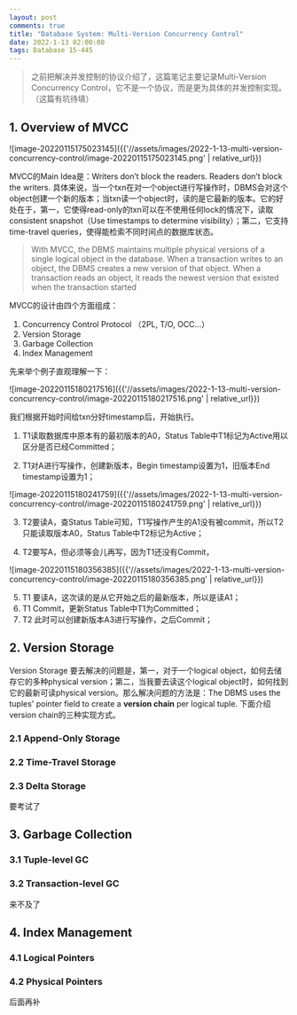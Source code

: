 ```yaml
---
layout: post
comments: true
title: "Database System: Multi-Version Concurrency Control"
date: 2022-1-13 02:00:00
tags: Database 15-445
---
```


> 之前把解决并发控制的协议介绍了，这篇笔记主要记录Multi-Version Concurrency Control，它不是一个协议，而是更为具体的并发控制实现。（这篇有坑待填）

<!--more-->



## 1. Overview of MVCC

![image-20220115175023145]({{'//assets/images/2022-1-13-multi-version-concurrency-control/image-20220115175023145.png' | relative_url}})

MVCC的Main Idea是：Writers don’t block the readers. Readers don’t block the writers. 具体来说，当一个txn在对一个object进行写操作时，DBMS会对这个object创建一个新的版本；当txn读一个object时，读的是它最新的版本。它的好处在于，第一，它使得read-only的txn可以在不使用任何lock的情况下，读取consistent snapshot（Use timestamps to determine visibility）；第二，它支持time-travel queries，使得能检索不同时间点的数据库状态。

> With MVCC, the DBMS maintains multiple physical versions of a single logical object in the database. When a transaction writes to an object, the DBMS creates a new version of that object. When a transaction reads an object, it reads the newest version that existed when the transaction started

MVCC的设计由四个方面组成：

1. Concurrency Control Protocol （2PL, T/O, OCC...）
2. Version Storage 
3. Garbage Collection 
4. Index Management

先来举个例子直观理解一下：

![image-20220115180217516]({{'//assets/images/2022-1-13-multi-version-concurrency-control/image-20220115180217516.png' | relative_url}})

我们根据开始时间给txn分好timestamp后，开始执行。

1. T1读取数据库中原本有的最初版本的A0，Status Table中T1标记为Active用以区分是否已经Committed；

2. T1对A进行写操作，创建新版本，Begin timestamp设置为1，旧版本End timestamp设置为1；

![image-20220115180241759]({{'//assets/images/2022-1-13-multi-version-concurrency-control/image-20220115180241759.png' | relative_url}})

3. T2要读A，查Status Table可知，T1写操作产生的A1没有被commit，所以T2只能读取版本A0，Status Table中T2标记为Active；

4. T2要写A，但必须等会儿再写，因为T1还没有Commit，

![image-20220115180356385]({{'//assets/images/2022-1-13-multi-version-concurrency-control/image-20220115180356385.png' | relative_url}})

5. T1 要读A，这次读的是从它开始之后的最新版本，所以是读A1；
6. T1 Commit，更新Status Table中T1为Committed；
7. T2 此时可以创建新版本A3进行写操作，之后Commit；



## 2. Version Storage 

Version Storage 要去解决的问题是，第一，对于一个logical object，如何去储存它的多种physical version；第二，当我要去读这个logical object时，如何找到它的最新可读physical version。那么解决问题的方法是：The DBMS uses the tuples' pointer field to create a **version chain** per logical tuple. 下面介绍version chain的三种实现方式。



### 2.1 Append-Only Storage

### 2.2 Time-Travel Storage

### 2.3 Delta Storage

要考试了





## 3. Garbage Collection 

### 3.1 Tuple-level GC

### 3.2 Transaction-level GC

来不及了





## 4. Index Management

### 4.1 Logical Pointers

### 4.2 Physical Pointers

后面再补
